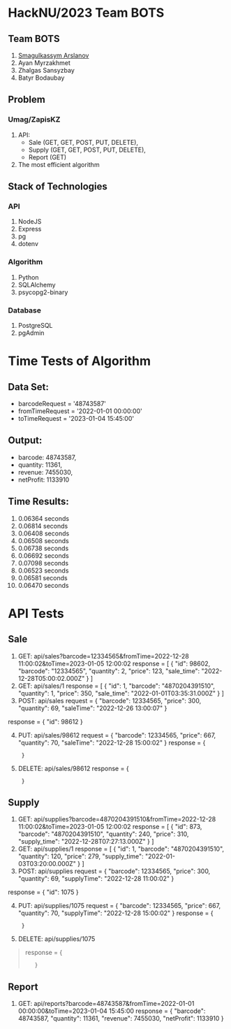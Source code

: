 # HackNU/2023 Team BOTS 

## Team BOTS

1. [Smagulkassym Arslanov](https://www.linkedin.com/in/smagulkassym/)
2. Ayan Myrzakhmet
3. Zhalgas Sansyzbay
4. Batyr Bodaubay

## Problem

### Umag/ZapisKZ

1. API: 
    + Sale (GET, GET, POST, PUT, DELETE), 
    + Supply (GET, GET, POST, PUT, DELETE), 
    + Report (GET)
2. The most efficient algorithm

## Stack of Technologies 

### API

1. NodeJS
2. Express
3. pg
4. dotenv

### Algorithm

1. Python
2. SQLAlchemy
3. psycopg2-binary

### Database

1. PostgreSQL
2. pgAdmin

# Time Tests of Algorithm

## Data Set: 
+ barcodeRequest = '48743587'
+ fromTimeRequest = '2022-01-01 00:00:00'
+ toTimeRequest = '2023-01-04 15:45:00'

## Output:
+ barcode: 48743587, 
+ quantity: 11361, 
+ revenue: 7455030, 
+ netProfit: 1133910

## Time Results:
1. 0.06364 seconds
2. 0.06814 seconds
3. 0.06408 seconds
4. 0.06508 seconds
5. 0.06738 seconds
6. 0.06692 seconds
7. 0.07098 seconds
8. 0.06523 seconds
9. 0.06581 seconds
10. 0.06470 seconds

# API Tests
## Sale
1. GET: api/sales?barcode=12334565&fromTime=2022-12-28 11:00:02&toTime=2023-01-05 12:00:02
response = 
        [
            {
                "id": 98602,
                "barcode": "12334565",
                "quantity": 2,
                "price": 123,
                "sale_time": "2022-12-28T05:00:02.000Z"
            }
        ]
2. GET: api/sales/1
response = 
        [
            {
                "id": 1,
                "barcode": "4870204391510",
                "quantity": 1,
                "price": 350,
                "sale_time": "2022-01-01T03:35:31.000Z"
            }
        ]
3. POST: api/sales
request = 
        {
            "barcode": 12334565,
            "price": 300,
            "quantity": 69,
            "saleTime": "2022-12-26 13:00:07"
        }

response = 
        {
            "id": 98612
        }

4. PUT: api/sales/98612
request = 
        {
            "barcode": 12334565,
            "price": 667,
            "quantity": 70,
            "saleTime": "2022-12-28 15:00:02"
        }
response = 
        {

        }
5. DELETE: api/sales/98612
response =
        {
            
        }

## Supply
1. GET: api/supplies?barcode=4870204391510&fromTime=2022-12-28 11:00:02&toTime=2023-01-05 12:00:02
response = 
        [
            {
                "id": 873,
                "barcode": "4870204391510",
                "quantity": 240,
                "price": 310,
                "supply_time": "2022-12-28T07:27:13.000Z"
            }
        ]
2. GET: api/supplies/1
response = 
        [
            {
                "id": 1,
                "barcode": "4870204391510",
                "quantity": 120,
                "price": 279,
                "supply_time": "2022-01-03T03:20:00.000Z"
            }
        ]
3. POST: api/supplies
request = 
        {
            "barcode": 12334565,
            "price": 300,
            "quantity": 69,
            "supplyTime": "2022-12-28 11:00:02"
        }

response = 
        {
            "id": 1075
        }

4. PUT: api/supplies/1075
request = 
        {
            "barcode": 12334565,
            "price": 667,
            "quantity": 70,
            "supplyTime": "2022-12-28 15:00:02"
        }
response = 
        {

        }
5. DELETE: api/supplies/1075
>response =
>        {
>            
>        }

## Report
1. GET: api/reports?barcode=48743587&fromTime=2022-01-01 00:00:00&toTime=2023-01-04 15:45:00
response =
        {
            "barcode": 48743587,
            "quantity": 11361,
            "revenue": 7455030,
            "netProfit": 1133910
        }